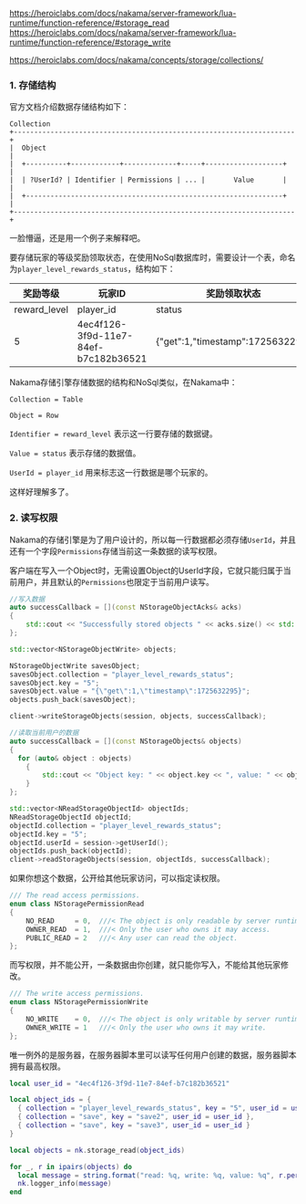 
https://heroiclabs.com/docs/nakama/server-framework/lua-runtime/function-reference/#storage_read
https://heroiclabs.com/docs/nakama/server-framework/lua-runtime/function-reference/#storage_write

https://heroiclabs.com/docs/nakama/concepts/storage/collections/

### 1. 存储结构

官方文档介绍数据存储结构如下：

```
Collection
+---------------------------------------------------------------------+
|  Object                                                             |
|  +----------+------------+-------------+-----+-------------------+  |
|  | ?UserId? | Identifier | Permissions | ... |       Value       |  |
|  +---------------------------------------------------------------+  |
+---------------------------------------------------------------------+
```

一脸懵逼，还是用一个例子来解释吧。

要存储玩家的等级奖励领取状态，在使用NoSql数据库时，需要设计一个表，命名为`player_level_rewards_status`，结构如下：

|奖励等级   |玩家ID   |奖励领取状态 |
|---|---|---|
|reward_level   |player_id   |status|
|5   |4ec4f126-3f9d-11e7-84ef-b7c182b36521   |{"get":1,"timestamp":1725632295}|

Nakama存储引擎存储数据的结构和NoSql类似，在Nakama中：

`Collection = Table`

`Object = Row`

`Identifier = reward_level` 表示这一行要存储的数据键。

`Value = status` 表示存储的数据值。

`UserId = player_id` 用来标志这一行数据是哪个玩家的。

这样好理解多了。


### 2. 读写权限

Nakama的存储引擎是为了用户设计的，所以每一行数据都必须存储`UserId`，并且还有一个字段`Permissions`存储当前这一条数据的读写权限。

客户端在写入一个Object时，无需设置Object的UserId字段，它就只能归属于当前用户，并且默认的`Permissions`也限定于当前用户读写。

```c++
//写入数据
auto successCallback = [](const NStorageObjectAcks& acks)
{
    std::cout << "Successfully stored objects " << acks.size() << std::endl;
};

std::vector<NStorageObjectWrite> objects;

NStorageObjectWrite savesObject;
savesObject.collection = "player_level_rewards_status";
savesObject.key = "5";
savesObject.value = "{\"get\":1,\"timestamp\":1725632295}";
objects.push_back(savesObject);

client->writeStorageObjects(session, objects, successCallback);
```

```c++
//读取当前用户的数据
auto successCallback = [](const NStorageObjects& objects)
{
  for (auto& object : objects)
    {
        std::cout << "Object key: " << object.key << ", value: " << object.value << std::endl;
    }
};

std::vector<NReadStorageObjectId> objectIds;
NReadStorageObjectId objectId;
objectId.collection = "player_level_rewards_status";
objectId.key = "5";
objectId.userId = session->getUserId();
objectIds.push_back(objectId);
client->readStorageObjects(session, objectIds, successCallback);
```

如果你想这个数据，公开给其他玩家访问，可以指定读权限。

```c++
/// The read access permissions.
enum class NStoragePermissionRead
{
    NO_READ     = 0,  ///< The object is only readable by server runtime.
    OWNER_READ  = 1,  ///< Only the user who owns it may access.
    PUBLIC_READ = 2   ///< Any user can read the object.
};
```

而写权限，并不能公开，一条数据由你创建，就只能你写入，不能给其他玩家修改。

```c++
/// The write access permissions.
enum class NStoragePermissionWrite
{
    NO_WRITE    = 0,  ///< The object is only writable by server runtime.
    OWNER_WRITE = 1   ///< Only the user who owns it may write.
};
```

唯一例外的是服务器，在服务器脚本里可以读写任何用户创建的数据，服务器脚本拥有最高权限。

```lua
local user_id = "4ec4f126-3f9d-11e7-84ef-b7c182b36521"

local object_ids = {
  { collection = "player_level_rewards_status", key = "5", user_id = user_id },
  { collection = "save", key = "save2", user_id = user_id },
  { collection = "save", key = "save3", user_id = user_id }
}

local objects = nk.storage_read(object_ids)

for _, r in ipairs(objects) do
  local message = string.format("read: %q, write: %q, value: %q", r.permission_read, r.permission_write, r.value)
  nk.logger_info(message)
end
```

